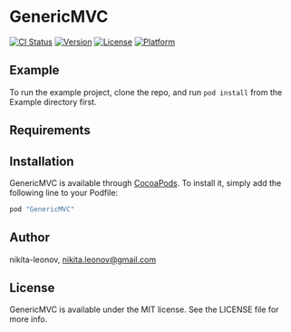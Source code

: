 # GenericMVC

[![CI Status](http://img.shields.io/travis/nikita-leonov/GenericMVC.svg?style=flat)](https://travis-ci.org/nikita-leonov/GenericMVC)
[![Version](https://img.shields.io/cocoapods/v/GenericMVC.svg?style=flat)](http://cocoapods.org/pods/GenericMVC)
[![License](https://img.shields.io/cocoapods/l/GenericMVC.svg?style=flat)](http://cocoapods.org/pods/GenericMVC)
[![Platform](https://img.shields.io/cocoapods/p/GenericMVC.svg?style=flat)](http://cocoapods.org/pods/GenericMVC)

## Example

To run the example project, clone the repo, and run `pod install` from the Example directory first.

## Requirements

## Installation

GenericMVC is available through [CocoaPods](http://cocoapods.org). To install
it, simply add the following line to your Podfile:

```ruby
pod "GenericMVC"
```

## Author

nikita-leonov, nikita.leonov@gmail.com

## License

GenericMVC is available under the MIT license. See the LICENSE file for more info.
